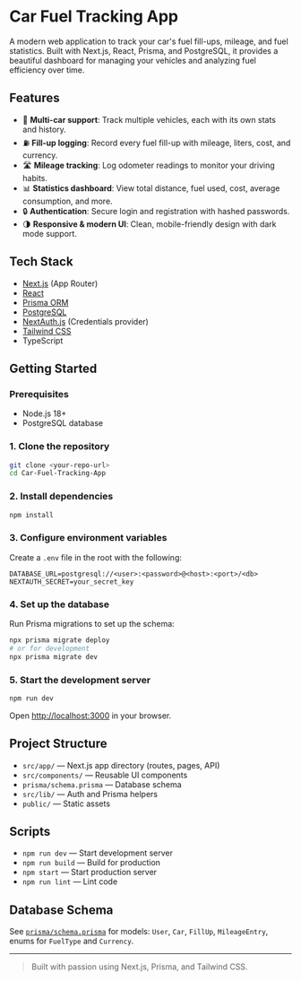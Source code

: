 # Car Fuel Tracking App

A modern web application to track your car's fuel fill-ups, mileage, and fuel statistics. Built with Next.js, React, Prisma, and PostgreSQL, it provides a beautiful dashboard for managing your vehicles and analyzing fuel efficiency over time.

## Features

- 🚗 **Multi-car support**: Track multiple vehicles, each with its own stats and history.
- ⛽ **Fill-up logging**: Record every fuel fill-up with mileage, liters, cost, and currency.
- 🛣️ **Mileage tracking**: Log odometer readings to monitor your driving habits.
- 📊 **Statistics dashboard**: View total distance, fuel used, cost, average consumption, and more.
- 🔒 **Authentication**: Secure login and registration with hashed passwords.
- 🌗 **Responsive & modern UI**: Clean, mobile-friendly design with dark mode support.

## Tech Stack

- [Next.js](https://nextjs.org/) (App Router)
- [React](https://react.dev/)
- [Prisma ORM](https://www.prisma.io/)
- [PostgreSQL](https://www.postgresql.org/)
- [NextAuth.js](https://next-auth.js.org/) (Credentials provider)
- [Tailwind CSS](https://tailwindcss.com/)
- TypeScript

## Getting Started

### Prerequisites
- Node.js 18+
- PostgreSQL database

### 1. Clone the repository
```bash
git clone <your-repo-url>
cd Car-Fuel-Tracking-App
```

### 2. Install dependencies
```bash
npm install
```

### 3. Configure environment variables
Create a `.env` file in the root with the following:
```
DATABASE_URL=postgresql://<user>:<password>@<host>:<port>/<db>
NEXTAUTH_SECRET=your_secret_key
```

### 4. Set up the database
Run Prisma migrations to set up the schema:
```bash
npx prisma migrate deploy
# or for development
npx prisma migrate dev
```

### 5. Start the development server
```bash
npm run dev
```

Open [http://localhost:3000](http://localhost:3000) in your browser.

## Project Structure

- `src/app/` — Next.js app directory (routes, pages, API)
- `src/components/` — Reusable UI components
- `prisma/schema.prisma` — Database schema
- `src/lib/` — Auth and Prisma helpers
- `public/` — Static assets

## Scripts
- `npm run dev` — Start development server
- `npm run build` — Build for production
- `npm start` — Start production server
- `npm run lint` — Lint code

## Database Schema
See [`prisma/schema.prisma`](prisma/schema.prisma) for models: `User`, `Car`, `FillUp`, `MileageEntry`, enums for `FuelType` and `Currency`.

---

> Built with passion using Next.js, Prisma, and Tailwind CSS.
